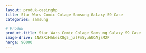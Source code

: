 ```yaml
---
layout: produk-casinghp
title: Star Wars Comic Colage Samsung Galaxy S9 Case
categories: samsung

# Produk
product-title: Star Wars Comic Colage Samsung Galaxy S9 Case
image-drive: 1NA8XzHhkeiX8g5_jalFm5yuhUQAjsM2F
harga: 90000
---
```

